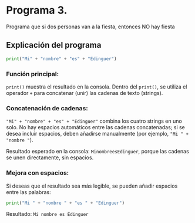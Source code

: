 # Programa 3. 
Programa que si dos personas van a la fiesta, entonces NO hay fiesta
## Explicación del programa 
```python
print("Mi" + "nombre" + "es" + "Edinguer")
```
### Función principal: 
`print()` muestra el resultado en la consola.
Dentro del `print()`, se utiliza el operador `+` para concatenar (unir) las cadenas de texto (strings).

### Concatenación de cadenas:
`"Mi" + "nombre" + "es" + "Edinguer"` combina los cuatro strings en uno solo.
No hay espacios automáticos entre las cadenas concatenadas; si se desea incluir espacios, deben añadirse manualmente (por ejemplo, `"Mi " + "nombre "`).

Resultado esperado en la consola: `MinombreesEdinguer`, porque las cadenas se unen directamente, sin espacios.


### Mejora con espacios:
Si deseas que el resultado sea más legible, se pueden añadir espacios entre las palabras:
```python
print("Mi " + "nombre " + "es " + "Edinguer")
```
Resultado: `Mi nombre es Edinguer`
